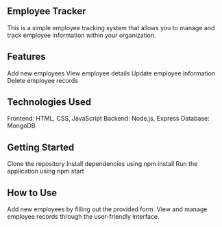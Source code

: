 ## Employee Tracker

This is a simple employee tracking system that allows you to manage and track employee information within your organization.

## Features
Add new employees
View employee details
Update employee information
Delete employee records
## Technologies Used
Frontend: HTML, CSS, JavaScript
Backend: Node.js, Express
Database: MongoDB
## Getting Started
Clone the repository
Install dependencies using npm install
Run the application using npm start
## How to Use
Add new employees by filling out the provided form.
View and manage employee records through the user-friendly interface.

